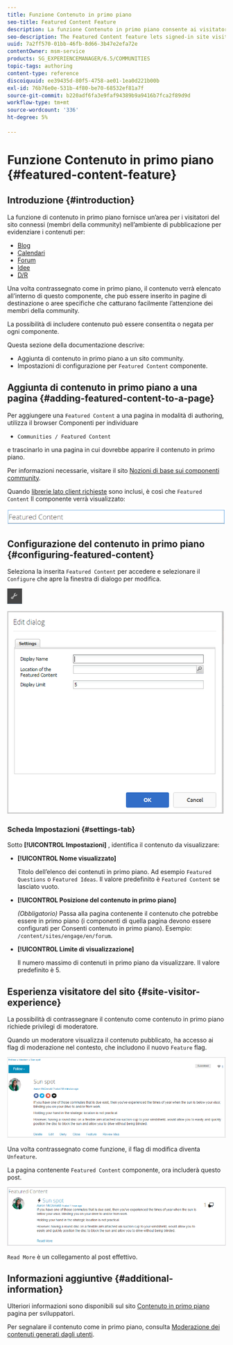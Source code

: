 ```yaml
---
title: Funzione Contenuto in primo piano
seo-title: Featured Content Feature
description: La funzione Contenuto in primo piano consente ai visitatori del sito che hanno effettuato l’accesso di evidenziare il contenuto
seo-description: The Featured Content feature lets signed-in site visitors highlight content
uuid: 7a2ff570-01bb-46fb-8d66-3b47e2efa72e
contentOwner: msm-service
products: SG_EXPERIENCEMANAGER/6.5/COMMUNITIES
topic-tags: authoring
content-type: reference
discoiquuid: ee39435d-80f5-4758-ae01-1ea0d221b00b
exl-id: 76b76e0e-531b-4f80-be70-68532ef81a7f
source-git-commit: b220adf6fa3e9faf94389b9a9416b7fca2f89d9d
workflow-type: tm+mt
source-wordcount: '336'
ht-degree: 5%

---
```


# Funzione Contenuto in primo piano {#featured-content-feature}

## Introduzione {#introduction}

La funzione di contenuto in primo piano fornisce un’area per i visitatori del sito connessi (membri della community) nell’ambiente di pubblicazione per evidenziare i contenuti per:

* [Blog](blog-feature.md)
* [Calendari](calendar.md)
* [Forum](forum.md)
* [Idee](ideation-feature.md)
* [D/R](working-with-qna.md)

Una volta contrassegnato come in primo piano, il contenuto verrà elencato all’interno di questo componente, che può essere inserito in pagine di destinazione o aree specifiche che catturano facilmente l’attenzione dei membri della community.

La possibilità di includere contenuto può essere consentita o negata per ogni componente.

Questa sezione della documentazione descrive:

* Aggiunta di contenuto in primo piano a un sito community.
* Impostazioni di configurazione per `Featured Content` componente.

## Aggiunta di contenuto in primo piano a una pagina {#adding-featured-content-to-a-page}

Per aggiungere una `Featured Content` a una pagina in modalità di authoring, utilizza il browser Componenti per individuare

* `Communities / Featured Content`

e trascinarlo in una pagina in cui dovrebbe apparire il contenuto in primo piano.

Per informazioni necessarie, visitare il sito [Nozioni di base sui componenti community](basics.md).

Quando [librerie lato client richieste](essentials-featured.md#essentials-for-client-side) sono inclusi, è così che `Featured Content` Il componente verrà visualizzato:

![feature dcontent](assets/featuredcontent.png)

## Configurazione del contenuto in primo piano {#configuring-featured-content}

Seleziona la inserita `Featured Content` per accedere e selezionare il `Configure` che apre la finestra di dialogo per modifica.

![configure-new](assets/configure-new.png)

![featuredcontent1](assets/featuredcontent1.png)

### Scheda Impostazioni {#settings-tab}

Sotto **[!UICONTROL Impostazioni]** , identifica il contenuto da visualizzare:

* **[!UICONTROL Nome visualizzato]**

   Titolo dell’elenco dei contenuti in primo piano. Ad esempio `Featured Questions` o `Featured Ideas`. Il valore predefinito è `Featured Content` se lasciato vuoto.

* **[!UICONTROL Posizione del contenuto in primo piano]**

   *(Obbligatorio)* Passa alla pagina contenente il contenuto che potrebbe essere in primo piano (i componenti di quella pagina devono essere configurati per Consenti contenuto in primo piano). Esempio: `/content/sites/engage/en/forum`.

* **[!UICONTROL Limite di visualizzazione]**

   Il numero massimo di contenuti in primo piano da visualizzare. Il valore predefinito è 5.

## Esperienza visitatore del sito {#site-visitor-experience}

La possibilità di contrassegnare il contenuto come contenuto in primo piano richiede privilegi di moderatore.

Quando un moderatore visualizza il contenuto pubblicato, ha accesso ai flag di moderazione nel contesto, che includono il nuovo `Feature` flag.

![site-visitor-experience](assets/site-visitor-experience.png)

Una volta contrassegnato come funzione, il flag di modifica diventa `Unfeature`.

La pagina contenente `Featured Content` componente, ora includerà questo post.

![site-visitor-experience1](assets/site-visitor-experience1.png)

`Read More` è un collegamento al post effettivo.

## Informazioni aggiuntive {#additional-information}

Ulteriori informazioni sono disponibili sul sito [Contenuto in primo piano](essentials-featured.md) pagina per sviluppatori.

Per segnalare il contenuto come in primo piano, consulta [Moderazione dei contenuti generati dagli utenti](moderate-ugc.md).
